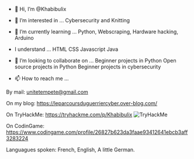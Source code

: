 - 👋 Hi, I’m @Khabibulix


- 👀 I’m interested in ...
 Cybersecurity and Knitting


- 🌱 I’m currently learning ...
Python, Webscraping, Hardware hacking, Arduino


- I understand ...
HTML
CSS
Javascript
Java

- 💞️ I’m looking to collaborate on ...
Beginner projects in Python
Open source projects in Python
Beginner projects in cybersecurity


- 📫 How to reach me ...

By mail: unitetempete@gmail.com

On my blog: https://leparcoursduguerriercyber.over-blog.com/

On TryHackMe: https://tryhackme.com/p/Khabibulix <img src="https://tryhackme-badges.s3.amazonaws.com/Khabibulix.png" alt="TryHackMe">

On CodinGame: https://www.codingame.com/profile/26827b623da3faae93412641ebcb3aff3283224

Languagues spoken:
French, English, A little German.

<!---
Khabibulix/Khabibulix is a ✨ special ✨ repository because its `README.md` (this file) appears on your GitHub profile.
You can click the Preview link to take a look at your changes.
--->
